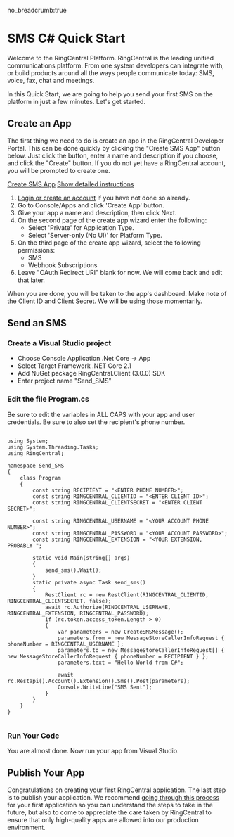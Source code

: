 no_breadcrumb:true

# SMS C# Quick Start

Welcome to the RingCentral Platform. RingCentral is the leading unified communications platform. From one system developers can integrate with, or build products around all the ways people communicate today: SMS, voice, fax, chat and meetings.

In this Quick Start, we are going to help you send your first SMS on the platform in just a few minutes. Let's get started.

## Create an App

The first thing we need to do is create an app in the RingCentral Developer Portal. This can be done quickly by clicking the "Create SMS App" button below. Just click the button, enter a name and description if you choose, and click the "Create" button. If you do not yet have a RingCentral account, you will be prompted to create one.

<a target="_new" href="https://developer.ringcentral.com/new-app?name=SMS+Quick+Start+App&desc=A+simple+app+to+demo+sending+an+SMS+on+RingCentral&public=false&type=ServerOther&carriers=7710,7310,3420&permissions=SMS,ReadMessages&redirectUri=" class="btn btn-primary">Create SMS App</a>
<a class="btn-link btn-collapse" data-toggle="collapse" href="#create-app-instructions" role="button" aria-expanded="false" aria-controls="create-app-instructions">Show detailed instructions</a>

<div class="collapse" id="create-app-instructions">
<ol>
<li><a href="https://developer.ringcentral.com/login.html#/">Login or create an account</a> if you have not done so already.</li>
<li>Go to Console/Apps and click 'Create App' button.</li>
<li>Give your app a name and description, then click Next.</li>
<li>On the second page of the create app wizard enter the following:
  <ul>
  <li>Select 'Private' for Application Type.</li>
  <li>Select 'Server-only (No UI)' for Platform Type.</li>
  </ul>
  </li>
<li>On the third page of the create app wizard, select the following permissions:
  <ul>
    <li>SMS</li>
    <li>Webhook Subscriptions</li>
  </ul>
  </li>
<li>Leave "OAuth Redirect URI" blank for now. We will come back and edit that later.</li>
</ol>
</div>

When you are done, you will be taken to the app's dashboard. Make note of the Client ID and Client Secret. We will be using those momentarily.

## Send an SMS

<h3>Create a Visual Studio project</h3>
<ul>
<li>Choose Console Application .Net Core -> App</li>
<li>Select Target Framework .NET Core 2.1</li>
<li>Add NuGet package RingCentral.Client (3.0.0) SDK</li>
<li>Enter project name "Send_SMS"</li>
</ul>

<h3>Edit the file Program.cs</h3>

<p>Be sure to edit the variables in ALL CAPS with your app and user credentials. Be sure to also set the recipient's phone number.</p>

<pre><code>
using System;
using System.Threading.Tasks;
using RingCentral;

namespace Send_SMS
{
    class Program
    {
        const string RECIPIENT = "&lt;ENTER PHONE NUMBER>";
        const string RINGCENTRAL_CLIENTID = "&lt;ENTER CLIENT ID>";
        const string RINGCENTRAL_CLIENTSECRET = "&lt;ENTER CLIENT SECRET>";

        const string RINGCENTRAL_USERNAME = "&lt;YOUR ACCOUNT PHONE NUMBER>";
        const string RINGCENTRAL_PASSWORD = "&lt;YOUR ACCOUNT PASSWORD>";
        const string RINGCENTRAL_EXTENSION = "&lt;YOUR EXTENSION, PROBABLY ";

        static void Main(string[] args)
        {
            send_sms().Wait();
        }
        static private async Task send_sms()
        {
            RestClient rc = new RestClient(RINGCENTRAL_CLIENTID, RINGCENTRAL_CLIENTSECRET, false);
            await rc.Authorize(RINGCENTRAL_USERNAME, RINGCENTRAL_EXTENSION, RINGCENTRAL_PASSWORD);
            if (rc.token.access_token.Length > 0)
            {
                var parameters = new CreateSMSMessage();
                parameters.from = new MessageStoreCallerInfoRequest { phoneNumber = RINGCENTRAL_USERNAME };
                parameters.to = new MessageStoreCallerInfoRequest[] { new MessageStoreCallerInfoRequest { phoneNumber = RECIPIENT } };
                parameters.text = "Hello World from C#";

                await rc.Restapi().Account().Extension().Sms().Post(parameters);
                Console.WriteLine("SMS Sent");
            }
        }
    }
}

</code></pre>

<h3>Run Your Code</h3>

<p>You are almost done. Now run your app from Visual Studio.</p>

## Publish Your App

Congratulations on creating your first RingCentral application. The last step is to publish your application. We recommend [going through this process](../basics/publish) for your first application so you can understand the steps to take in the future, but also to come to appreciate the care taken by RingCentral to ensure that only high-quality apps are allowed into our production environment.
